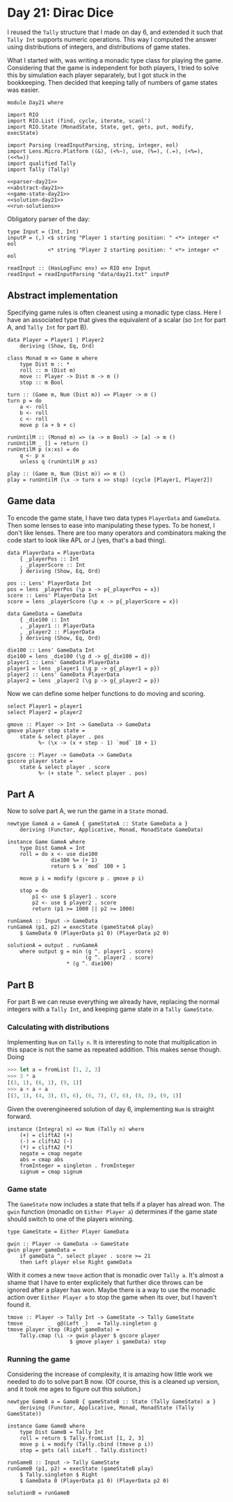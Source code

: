 # Day 21: Dirac Dice
I reused the `Tally` structure that I made on day 6, and extended it such that `Tally Int` supports numeric operations. This way I computed the answer using distributions of integers, and distributions of game states.

What I started with, was writing a monadic type class for playing the game. Considering that the game is independent for both players, I tried to solve this by simulation each player separately, but I got stuck in the bookkeeping. Then decided that keeping tally of numbers of game states was easier.

``` {.haskell file=app/Day21.hs}
module Day21 where

import RIO
import RIO.List (find, cycle, iterate, scanl')
import RIO.State (MonadState, State, get, gets, put, modify, execState)

import Parsing (readInputParsing, string, integer, eol)
import Lens.Micro.Platform ((&), (<%~), use, (%=), (.=), (<%=), (<<%=))
import qualified Tally
import Tally (Tally)

<<parser-day21>>
<<abstract-day21>>
<<game-state-day21>>
<<solution-day21>>
<<run-solutions>>
```

Obligatory parser of the day:

``` {.haskell #parser-day21}
type Input = (Int, Int)
inputP = (,) <$ string "Player 1 starting position: " <*> integer <* eol
             <* string "Player 2 starting position: " <*> integer <* eol

readInput :: (HasLogFunc env) => RIO env Input
readInput = readInputParsing "data/day21.txt" inputP
```

## Abstract implementation
Specifying game rules is often cleanest using a monadic type class. Here I have an associated type that gives the equivalent of a scalar (so `Int` for part A, and `Tally Int` for part B).

``` {.haskell #abstract-day21}
data Player = Player1 | Player2
    deriving (Show, Eq, Ord)

class Monad m => Game m where
    type Dist m :: *
    roll :: m (Dist m)
    move :: Player -> Dist m -> m ()
    stop :: m Bool

turn :: (Game m, Num (Dist m)) => Player -> m ()
turn p = do
    a <- roll
    b <- roll
    c <- roll
    move p (a + b + c)

runUntilM :: (Monad m) => (a -> m Bool) -> [a] -> m ()
runUntilM _ [] = return ()
runUntilM p (x:xs) = do
    q <- p x
    unless q (runUntilM p xs)

play :: (Game m, Num (Dist m)) => m ()
play = runUntilM (\x -> turn x >> stop) (cycle [Player1, Player2])
```

## Game data
To encode the game state, I have two data types `PlayerData` and `GameData`. Then some lenses to ease into manipulating these types. To be honest, I don't like lenses. There are too many operators and combinators making the code start to look like APL or J (yes, that's a bad thing).

``` {.haskell #game-state-day21}
data PlayerData = PlayerData
    { _playerPos :: Int
    , _playerScore :: Int
    } deriving (Show, Eq, Ord)

pos :: Lens' PlayerData Int
pos = lens _playerPos (\p x -> p{_playerPos = x})
score :: Lens' PlayerData Int
score = lens _playerScore (\p x -> p{_playerScore = x})

data GameData = GameData
    { _die100 :: Int
    , _player1 :: PlayerData
    , _player2 :: PlayerData
    } deriving (Show, Eq, Ord)

die100 :: Lens' GameData Int
die100 = lens _die100 (\g d -> g{_die100 = d})
player1 :: Lens' GameData PlayerData
player1 = lens _player1 (\g p -> g{_player1 = p})
player2 :: Lens' GameData PlayerData
player2 = lens _player2 (\g p -> g{_player2 = p})
```

Now we can define some helper functions to do moving and scoring.

``` {.haskell #game-state-day21}
select Player1 = player1
select Player2 = player2

gmove :: Player -> Int -> GameData -> GameData
gmove player step state = 
    state & select player . pos
          %~ (\x -> (x + step - 1) `mod` 10 + 1)

gscore :: Player -> GameData -> GameData
gscore player state =
    state & select player . score
          %~ (+ state ^. select player . pos)
```

## Part A
Now to solve part A, we run the game in a `State` monad.

``` {.haskell #solution-day21}
newtype GameA a = GameA { gameStateA :: State GameData a }
    deriving (Functor, Applicative, Monad, MonadState GameData)

instance Game GameA where
    type Dist GameA = Int
    roll = do x <- use die100
              die100 %= (+ 1)
              return $ x `mod` 100 + 1

    move p i = modify (gscore p . gmove p i)

    stop = do 
        p1 <- use $ player1 . score
        p2 <- use $ player2 . score
        return (p1 >= 1000 || p2 >= 1000)

runGameA :: Input -> GameData
runGameA (p1, p2) = execState (gameStateA play)
    $ GameData 0 (PlayerData p1 0) (PlayerData p2 0)

solutionA = output . runGameA
    where output g = min (g ^. player1 . score)
                         (g ^. player2 . score)
                   * (g ^. die100)
```

## Part B
For part B we can reuse everything we already have, replacing the normal integers with a `Tally Int`, and keeping game state in a `Tally GameState`.

### Calculating with distributions
Implementing `Num` on `Tally n`. It is interesting to note that multiplication in this space is not the same as repeated addition. This makes sense though. Doing

```haskell
>>> let a = fromList [1, 2, 3]
>>> 3 * a
[(3, 1), (6, 1), (9, 1)]
>>> a + a + a
[(3, 1), (4, 3), (5, 6), (6, 7), (7, 6), (8, 3), (9, 1)]
```

Given the overengineered solution of day 6, implementing `Num` is straight forward.

``` {.haskell #tally}
instance (Integral n) => Num (Tally n) where
    (+) = cliftA2 (+)
    (-) = cliftA2 (-)
    (*) = cliftA2 (*)
    negate = cmap negate
    abs = cmap abs
    fromInteger = singleton . fromInteger
    signum = cmap signum
```

### Game state
The `GameState` now includes a state that tells if a player has alread won. The `gwin` function (monadic on `Either Player a`) determines if the game state should switch to one of the players winning.

``` {.haskell #solution-day21}
type GameState = Either Player GameData

gwin :: Player -> GameData -> GameState
gwin player gameData =
    if gameData ^. select player . score >= 21
    then Left player else Right gameData
```

With it comes a new `tmove` action that is monadic over `Tally a`. It's almost a shame that I have to enter explicitely that further dice throws can be ignored after a player has won. Maybe there is a way to use the monadic action over `Either Player a` to stop the game when its over, but I haven't found it.

``` {.haskell #solution-day21}
tmove :: Player -> Tally Int -> GameState -> Tally GameState
tmove _      _  g@(Left _)   = Tally.singleton g
tmove player step (Right gameData) =
    Tally.cmap (\i -> gwin player $ gscore player
                    $ gmove player i gameData) step
```

### Running the game
Considering the increase of complexity, it is amazing how little work we needed to do to solve part B now. (Of course, this is a cleaned up version, and it took me ages to figure out this solution.)

``` {.haskell #solution-day21}
newtype GameB a = GameB { gameStateB :: State (Tally GameState) a }
    deriving (Functor, Applicative, Monad, MonadState (Tally GameState))

instance Game GameB where
    type Dist GameB = Tally Int
    roll = return $ Tally.fromList [1, 2, 3]
    move p i = modify (Tally.cbind (tmove p i))
    stop = gets (all isLeft . Tally.distinct)

runGameB :: Input -> Tally GameState
runGameB (p1, p2) = execState (gameStateB play)
    $ Tally.singleton $ Right
    $ GameData 0 (PlayerData p1 0) (PlayerData p2 0)

solutionB = runGameB
```
